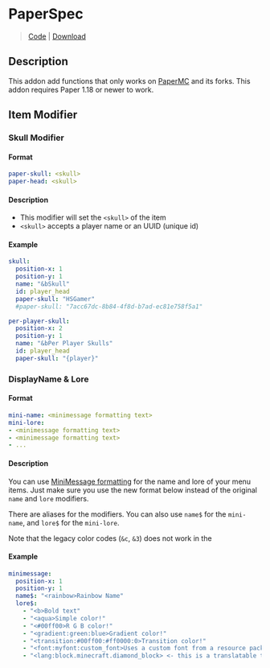 # PaperSpec
> [Code](https://github.com/BetterGUI-MC/PaperSpec/) | [Download](https://ci.codemc.io/job/BetterGUI-MC/view/Addon/job/PaperSpec/)

## Description
This addon add functions that only works on [PaperMC](https://papermc.io/) and its forks. This addon requires Paper 1.18 or newer to work.

## Item Modifier

### Skull Modifier

#### Format
```yaml
paper-skull: <skull>
paper-head: <skull>
```

#### Description
* This modifier will set the `<skull>` of the item
* `<skull>` accepts a player name or an UUID (unique id)

#### Example
```yaml
skull:
  position-x: 1
  position-y: 1
  name: "&bSkull"
  id: player_head
  paper-skull: "HSGamer"
  #paper-skull: "7acc67dc-8b84-4f8d-b7ad-ec81e758f5a1"

per-player-skull:
  position-x: 2
  position-y: 1
  name: "&bPer Player Skulls"
  id: player_head
  paper-skull: "{player}"
```

### DisplayName & Lore

#### Format
```yaml
mini-name: <minimessage formatting text>
mini-lore:
- <minimessage formatting text>
- <minimessage formatting text>
- ...
```

#### Description
You can use [MiniMessage formatting](https://docs.adventure.kyori.net/minimessage/index.html) for the name and lore of your menu items. Just make sure you use the new format below instead of the original `name` and `lore` modifiers.

There are aliases for the modifiers. You can also use `name$` for the `mini-name`, and `lore$` for the `mini-lore`.

Note that the legacy color codes (`&c`, `&3`) does not work in the

#### Example
```yaml
minimessage:
  position-x: 1
  position-y: 1
  name$: "<rainbow>Rainbow Name"
  lore$:
    - "<b>Bold text"
    - "<aqua>Simple color!"
    - "<#00ff00>R G B color!"
    - "<gradient:green:blue>Gradient color!"
    - "<transition:#00ff00:#ff0000:0>Transition color!"
    - "<font:myfont:custom_font>Uses a custom font from a resource pack"
    - "<lang:block.minecraft.diamond_block> <- this is a translatable text"
```
